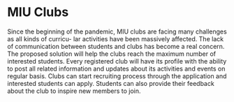 # MIU Clubs
Since the beginning of the pandemic, MIU clubs are facing many challenges as all kinds of curricu-
lar activities have been massively affected. The lack of communication between students and clubs
has become a real concern. The proposed solution will help the clubs reach the maximum number
of interested students. Every registered club will have its profile with the ability to post all related
information and updates about its activities and events on regular basis. Clubs can start recruiting
process through the application and interested students can apply. Students can also provide their
feedback about the club to inspire new members to join.
